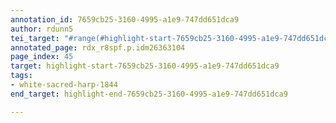 ```yaml
---
annotation_id: 7659cb25-3160-4995-a1e9-747dd651dca9
author: rdunn5
tei_target: "#range(#highlight-start-7659cb25-3160-4995-a1e9-747dd651dca9, #highlight-end-7659cb25-3160-4995-a1e9-747dd651dca9)"
annotated_page: rdx_r8spf.p.idm26363104
page_index: 45
target: highlight-start-7659cb25-3160-4995-a1e9-747dd651dca9
tags:
- white-sacred-harp-1844
end_target: highlight-end-7659cb25-3160-4995-a1e9-747dd651dca9

---
```

